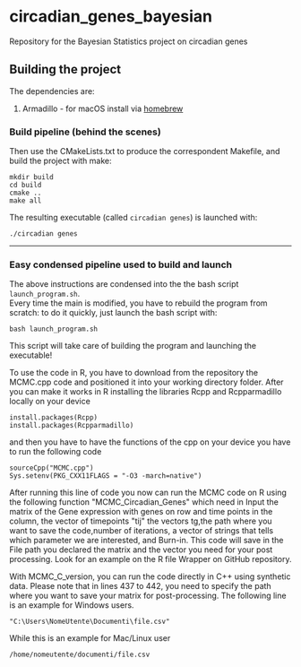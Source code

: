 # circadian_genes_bayesian
Repository for the Bayesian Statistics project on circadian genes

## Building the project
The dependencies are: 
1. Armadillo - for macOS install via [homebrew](https://formulae.brew.sh/formula/armadillo)

### Build pipeline (behind the scenes)
Then use the CMakeLists.txt to produce the correspondent Makefile, and build the project with make:
```
mkdir build
cd build 
cmake ..
make all
```
The resulting executable (called `circadian genes`) is launched with:
```
./circadian genes
```
---
### Easy condensed pipeline used to build and launch
The above instructions are condensed into the the bash script `launch_program.sh`.  
Every time the main is modified, you have to rebuild the program from scratch: to do it quickly, just launch the bash script with:
```
bash launch_program.sh
```
This script will take care of building the program and launching the executable! 

To use the code in R, you have to download from the repository the MCMC.cpp code and positioned it into your working directory folder. After you can make it works in R  installing the libraries Rcpp and Rcpparmadillo locally on your device
```
install.packages(Rcpp)
install.packages(Rcpparmadillo)
```
and then you have to have the functions of the cpp on your device you have to run the following code 
```
sourceCpp("MCMC.cpp")
Sys.setenv(PKG_CXX11FLAGS = "-O3 -march=native")
```
After running this line of code you now can run the MCMC code on R using the following function "MCMC_Circadian_Genes" which need in Input the matrix of the Gene expression with genes on row and time points in the column, the vector of timepoints "tij" the vectors tg,the path where you want to save the code,number of iterations, a vector of strings that tells which parameter we are interested, and Burn-in. This code will save in the File path you declared the matrix and the vector you need for your post processing. Look for an example on the R file Wrapper on GitHub repository.

With MCMC_C_version, you can run the code directly in C++ using synthetic data. Please note that in lines 437 to 442, you need to specify the path where you want to save your matrix for post-processing. The following line is an example for Windows users.
```
"C:\Users\NomeUtente\Documenti\file.csv"
```
While this is an example for Mac/Linux user
```
/home/nomeutente/documenti/file.csv
```
